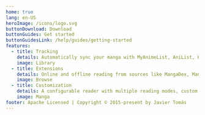 ```yaml
---
home: true
lang: en-US
heroImage: /icons/logo.svg
buttonDownload: Download
buttonGuides: Get started
buttonGuidesLink: /help/guides/getting-started
features:
  - title: Tracking
    details: Automatically sync your manga with MyAnimeList, AniList, Kitsu, Shikimori, and Bangumi
    image: Library
  - title: Extensions
    details: Online and offline reading from sources like MangaDex, MangaKakalot, and hundreds more
    image: Browse
  - title: Customization
    details: A configurable reader with multiple reading modes, custom color filters, and other settings
    image: Manga
footer: Apache Licensed | Copyright © 2015-present by Javier Tomás
---
```

